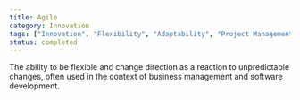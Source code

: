 ```yaml
---
title: Agile
category: Innovation
tags: ["Innovation", "Flexibility", "Adaptability", "Project Management"]
status: completed
---
```

The ability to be flexible and change direction as a reaction to unpredictable changes, often used in the context of business management and software development.